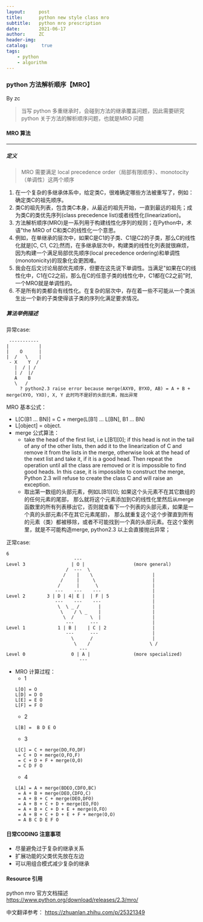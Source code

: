 ```yaml
---
layout:     post
title:      python new style class mro 
subtitle:   python mro prescription
date:       2021-06-17
author:     ZC
header-img: 
catalog: 	 true
tags:
    - python
    - algorithm
---
```

### python 方法解析顺序【MRO】
By zc
> 当写 python 多重继承时，会碰到方法的继承覆盖问题，因此需要研究 python 关于方法的解析顺序问题，也就是MRO 问题

#### MRO 算法
----
##### 定义
> MRO 需要满足 local precedence order（局部有限顺序）、monotocity（单调性）这两个顺序

1. 在一个复杂的多继承体系中，给定类C，很难确定哪些方法被重写了，例如：确定类C的祖先顺序。
2. 类C的祖先列表，包含类C本身，从最近的祖先开始，一直到最远的祖先；成为类C的类优先序列(class precedence list)或者线性化(linearization)。
3. 方法解析顺序(MRO)是一系列用于构建线性化序列的规则；在Python中，术语"the MRO of C和类C的线性化一个意思。
4. 例如，在单继承的层次中，如果C是C1的子类、C1是C2的子类，那么C的线性化就是[C, C1, C2];然而，在多继承层次中，构建类的线性化列表就很麻烦，因为构建一个满足局部优先顺序(local precedence ordering)和单调性(monotonicity)的现象化会更困难。
5. 我会在后文讨论局部优先顺序，但要在这先说下单调性。当满足"如果在C的线性化中，C1在C2之前，那么在C的任意子类的线性化中，C1都在C2之前"时, 一个MRO就是单调性的。
6. 不是所有的类都会有线性化。在复杂的层次中，存在着一些不可能从一个类派生出一个新的子类使得该子类的序列化满足要求情况。

##### 算法举例描述

异常case:
```
 -----------
|           |
|    O      |
|  /   \    |
 - X    Y  /
   |  / | /
   | /  |/
   A    B
   \   /
     ? python2.3 raise error because merge(AXY0, BYXO, AB) = A + B + merge(XYO, YXO), X, Y 此时均不是好的头部元素，抛出异常
```
     
MRO 基本公式：
  - L[C(B1 ... BN)] = C + merge(L[B1] ... L[BN], B1 ... BN)
  - L[object] = object.
  - merge 公式算法：
    - take the head of the first list, i.e L[B1][0]; if this head is not in the tail of any of the other lists, then add it to the linearization of C and remove it from the lists in the merge, otherwise look at the head of the next list and take it, if it is a good head. Then repeat the operation until all the class are removed or it is impossible to find good heads. In this case, it is impossible to construct the merge, Python 2.3 will refuse to create the class C and will raise an exception.
    - 取出第一数组的头部元素，例如L[B1][0]; 如果这个头元素不在其它数组的的任何元素的尾部， 那么就将这个元素添加到C的线性化里然后从merge函数里的所有列表移出它，否则就查看下一个列表的头部元素，如果是一个真的头部元素(不在其它元素尾部)， 那么就重复这个这个步骤直到所有的元素（类）都被移除，或者不可能找到一个真的头部元素。在这个案例里，就是不可能构造merge, python2.3 以上会直接抛出异常；

正常case:
```
6
                         ---
Level 3                 | O |                  (more general)
                      /  ---  \
                     /    |    \                      |
                    /     |     \                     |
                   /      |      \                    |
                  ---    ---    ---                   |
Level 2        3 | D | 4| E |  | F | 5                |
                  ---    ---    ---                   |
                   \  \ _ /       |                   |
                    \    / \ _    |                   |
                     \  /      \  |                   |
                      ---      ---                    |
Level 1            1 | B |    | C | 2                 |
                      ---      ---                    |
                        \      /                      |
                         \    /                      \ /
                           ---
Level 0                 0 | A |                (more specialized)
                           ---
```

  - MRO 计算过程：
    -  1
    ```
    L[O] = O
    L[D] = D O
    L[E] = E O
    L[F] = F O
    ```
    -  2
    ```
    L[B] =  B D E O
    ```
    -  3
    ```
    L[C] = C + merge(DO,FO,DF)
     = C + D + merge(O,FO,F)
     = C + D + F + merge(O,O)
     = C D F O
    ```
    -  4
    ```
    L[A] = A + merge(BDEO,CDFO,BC)
     = A + B + merge(DEO,CDFO,C)
     = A + B + C + merge(DEO,DFO)
     = A + B + C + D + merge(EO,FO)
     = A + B + C + D + E + merge(O,FO)
     = A + B + C + D + E + F + merge(O,O)
     = A B C D E F O
    ```
#### 日常CODING 注意事项
- 尽量避免过于复杂的继承关系
- 扩展功能的父类优先放在左边
- 可以用组合模式减少复杂的继承

#### Resource 引用

python mro 官方文档描述 https://www.python.org/download/releases/2.3/mro/

中文翻译参考： https://zhuanlan.zhihu.com/p/25321349

